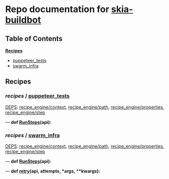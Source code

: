 <!--- AUTOGENERATED BY `./recipes.py test train` -->
# Repo documentation for [skia-buildbot]()
## Table of Contents

**[Recipes](#Recipes)**
  * [puppeteer_tests](#recipes-puppeteer_tests)
  * [swarm_infra](#recipes-swarm_infra)
## Recipes

### *recipes* / [puppeteer\_tests](/infra/bots/recipes/puppeteer_tests.py)

[DEPS](/infra/bots/recipes/puppeteer_tests.py#1): [recipe\_engine/context][recipe_engine/recipe_modules/context], [recipe\_engine/path][recipe_engine/recipe_modules/path], [recipe\_engine/properties][recipe_engine/recipe_modules/properties], [recipe\_engine/step][recipe_engine/recipe_modules/step]

&mdash; **def [RunSteps](/infra/bots/recipes/puppeteer_tests.py#9)(api):**
### *recipes* / [swarm\_infra](/infra/bots/recipes/swarm_infra.py)

[DEPS](/infra/bots/recipes/swarm_infra.py#13): [recipe\_engine/context][recipe_engine/recipe_modules/context], [recipe\_engine/path][recipe_engine/recipe_modules/path], [recipe\_engine/properties][recipe_engine/recipe_modules/properties], [recipe\_engine/step][recipe_engine/recipe_modules/step]

&mdash; **def [RunSteps](/infra/bots/recipes/swarm_infra.py#36)(api):**

&mdash; **def [retry](/infra/bots/recipes/swarm_infra.py#24)(api, attempts, \*args, \*\*kwargs):**

[recipe_engine/recipe_modules/context]: https://chromium.googlesource.com/infra/luci/recipes-py.git/+/49a75e4127340ad9e1f8d88695b359159c37c110/README.recipes.md#recipe_modules-context
[recipe_engine/recipe_modules/path]: https://chromium.googlesource.com/infra/luci/recipes-py.git/+/49a75e4127340ad9e1f8d88695b359159c37c110/README.recipes.md#recipe_modules-path
[recipe_engine/recipe_modules/properties]: https://chromium.googlesource.com/infra/luci/recipes-py.git/+/49a75e4127340ad9e1f8d88695b359159c37c110/README.recipes.md#recipe_modules-properties
[recipe_engine/recipe_modules/step]: https://chromium.googlesource.com/infra/luci/recipes-py.git/+/49a75e4127340ad9e1f8d88695b359159c37c110/README.recipes.md#recipe_modules-step
